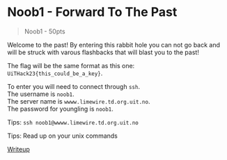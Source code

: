 # Noob1 - Forward To The Past
>    Noob1 - 50pts

Welcome to the past! By entering this rabbit hole you can not go back and will be struck with varous flashbacks that will blast you to the past!

The flag will be the same format as this one: 
```UiTHack23{this_could_be_a_key}```.

To enter you will need to connect through `ssh`.  
The username is `noob1`.  
The server name is `wwww.limewire.td.org.uit.no`.  
The password for youngling is `noob1`.

Tips:
`ssh noob1@wwww.limewire.td.org.uit.no`

Tips:
Read up on your unix commands 

[Writeup](./writeup.md)
